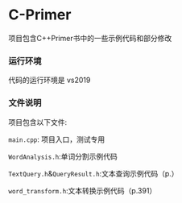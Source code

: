 # C-Primer

项目包含C++Primer书中的一些示例代码和部分修改

### 运行环境

代码的运行环境是 vs2019

### 文件说明

项目包含以下文件:

`main.cpp`: 项目入口，测试专用

`WordAnalysis.h`:单词分割示例代码

`TextQuery.h`&`QueryResult.h`:文本查询示例代码（p.）

`word_transform.h`:文本转换示例代码（p.391）
